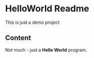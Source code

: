 # HelloWorld Readme

This is just a demo project



## Content

Not much - just a **Hello World** program.